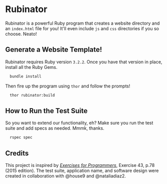 # Rubinator
Rubinator is a powerful Ruby program that creates a website directory and an `index.html` file for you! It'll even include `js` and `css` directories if you so choose. Neato!

## Generate a Website Template!
Rubinator requires Ruby version `3.2.2`. Once you have that version in place, install all the Ruby Gems.
```bash
  bundle install
```
Then fire up the program using `thor` and follow the prompts!
```bash
  thor rubinator:build
```

## How to Run the Test Suite
So you want to extend our functionality, eh? Make sure you run the test suite and add specs as needed. Mmmk, thanks.
```bash
  rspec spec
```
## Credits
This project is inspired by [_Exercises for Programmers_](https://www.amazon.com/Exercises-Programmers-Challenges-Develop-Coding/dp/1680501224), Exercise 43, p.78 (2015 edition). The test suite, application name, and software design were created in collaboration with @house9 and @nataliadiaz2.
